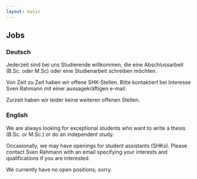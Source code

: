 ```yaml
---
layout: basic
---
```



## Jobs

### Deutsch
Jederzeit sind bei uns Studierende willkommen, die eine Abschlussarbeit (B.Sc. oder M.Sc) oder eine Studienarbeit schreiben möchten.

Von Zeit zu Zeit haben wir offene SHK-Stellen. Bitte kontaktiert bei Interesse Sven Rahmann mit einer aussagekräftigen e-mail.

Zurzeit haben wir leider keine weiteren offenen Stellen.

### English

We are always looking for exceptional students who want to write a thesis (B.Sc. or M.Sc.) or do an independent study.

Occasionally, we may have openings for student assistants (SHKs). Please contact Sven Rahmann with an email specifying your interests and qualifications if you are interested.

We currently have no open positions; sorry.

